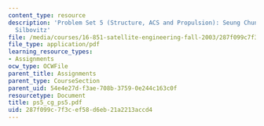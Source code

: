 ```yaml
---
content_type: resource
description: 'Problem Set 5 (Structure, ACS and Propulsion): Seung Chung, and Anna
  Silbovitz'
file: /media/courses/16-851-satellite-engineering-fall-2003/287f099c7f3cef58d6eb21a2213accd4_ps5_cg_ps5.pdf
file_type: application/pdf
learning_resource_types:
- Assignments
ocw_type: OCWFile
parent_title: Assignments
parent_type: CourseSection
parent_uid: 54e4e27d-f3ae-708b-3759-0e244c163c0f
resourcetype: Document
title: ps5_cg_ps5.pdf
uid: 287f099c-7f3c-ef58-d6eb-21a2213accd4
---
```

